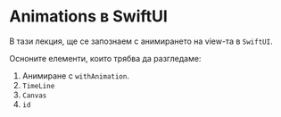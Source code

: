 # Animations в SwiftUI

В тази лекция, ще се запознаем с анимирането на view-та в `SwiftUI`.

Осноните елементи, които трябва да разгледаме:

1. Анимиране с `withAnimation`.
1. `TimeLine`
1. `Canvas`
1. `id`